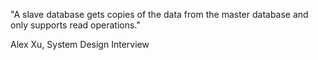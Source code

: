 "A slave database gets copies of the data from the master database and only supports read operations."

Alex Xu, System Design Interview